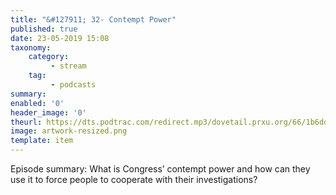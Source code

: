 ```yaml
---
title: "&#127911; 32- Contempt Power"
published: true
date: 23-05-2019 15:08
taxonomy:
    category:
         - stream
    tag:
         - podcasts
summary:
enabled: '0'
header_image: '0'
theurl: https://dts.podtrac.com/redirect.mp3/dovetail.prxu.org/66/1b6ddb1c-be01-41d9-b178-bf07b40e90e6/TCL_32_Contempt_Power_Part_01.mp3
image: artwork-resized.png
template: item
---
```

 
Episode summary: What is Congress’ contempt power and how can they use it to force people to cooperate with their investigations?
